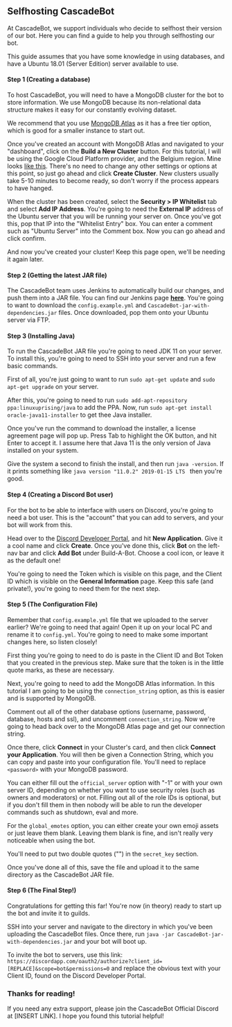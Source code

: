 ## Selfhosting CascadeBot

At CascadeBot, we support individuals who decide to selfhost their version of our bot. Here you can find a guide to help you through selfhosting our bot.

This guide assumes that you have some knowledge in using databases, and have a Ubuntu 18.01 (Server Edition) server available to use.

#### Step 1 (Creating a database)

To host CascadeBot, you will need to have a MongoDB cluster for the bot to store information. We use MongoDB because its non-relational data structure makes it easy for our constantly evolving dataset.

We recommend that you use [MongoDB Atlas](https://www.mongodb.com/cloud/atlas) as it has a free tier option, which is good for a smaller instance to start out.

Once you've created an account with MongoDB Atlas and navigated to your "dashboard", click on the **Build a New Cluster** button. For this tutorial, I will be using the Google Cloud Platform provider, and the Belgium region. Mine looks [like this](images/database1.png). There's no need to change any other settings or options at this point, so just go ahead and click **Create Cluster**. New clusters usually take 5-10 minutes to become ready, so don't worry if the process appears to have hanged.

When the cluster has been created, select the **Security > IP Whitelist** tab and select **Add IP Address**. You're going to need the __External IP__ address of the Ubuntu server that you will be running your server on. Once you've got this, pop that IP into the "Whitelist Entry" box. You can enter a comment such as "Ubuntu Server" into the Comment box. Now you can go ahead and click confirm.

And now you've created your cluster! Keep this page open, we'll be needing it again later.

#### Step 2 (Getting the latest JAR file)

The CascadeBot team uses Jenkins to automatically build our changes, and push them into a JAR file. You can find our Jenkins page [**here**](https://jenkins.weeryan17.com/job/Cascade%20Bot/). You're going to want to download the `config.example.yml` and `CascadeBot-jar-with-dependencies.jar` files. Once downloaded, pop them onto your Ubuntu server via FTP.

#### Step 3 (Installing Java)

To run the CascadeBot JAR file you're going to need JDK 11 on your server. To install this, you're going to need to SSH into your server and run a few basic commands. 

First of all, you're just going to want to run `sudo apt-get update` and `sudo apt-get upgrade` on your server.

After this, you're going to need to run `sudo add-apt-repository ppa:linuxuprising/java` to add the PPA. Now, run `sudo apt-get install oracle-java11-installer` to get thee Java installer.

Once you've run the command to download the installer, a license agreement page will pop up. Press Tab to highlight the OK button, and hit Enter to accept it. I assume here that Java 11 is the only version of Java installed on your system.

Give the system a second to finish the install, and then run `java -version`. If it prints something like `java version "11.0.2" 2019-01-15 LTS
` then you're good.

#### Step 4 (Creating a Discord Bot user)

For the bot to be able to interface with users on Discord, you're going to need a bot user. This is the "account" that you can add to servers, and your bot will work from this.

Head over to the [Discord Developer Portal](https://discordapp.com/developers/applications/), and hit **New Application**. Give it a cool name and click **Create**. Once you've done this, click **Bot** on the left-nav bar and click **Add Bot** under Build-A-Bot. Choose a cool icon, or leave it as the default one!

You're going to need the Token which is visible on this page, and the Client ID which is visible on the **General Information** page. Keep this safe (and private!), you're going to need them for the next step.

#### Step 5 (The Configuration File)

Remember that `config.example.yml` file that we uploaded to the server earlier? We're going to need that again! Open it up on your local PC and rename it to `config.yml`. You're going to need to make some important changes here, so listen closely!

First thing you're going to need to do is paste in the Client ID and Bot Token that you created in the previous step. Make sure that the token is in the little quote marks, as these are necessary.

Next, you're going to need to add the MongoDB Atlas information. In this tutorial I am going to be using the `connection_string` option, as this is easier and is supported by MongoDB.

Comment out all of the other database options (username, password, database, hosts and ssl), and uncomment `connection_string`. Now we're going to head back over to the MongoDB Atlas page and get our connection string.

Once there, click **Connect** in your Cluster's card, and then click **Connect your Application**. You will then be given a Connection String, which you can copy and paste into your configuration file. You'll need to replace `<password>` with your MongoDB password.

You can either fill out the `official_server` option with "-1" or with your own server ID, depending on whether you want to use security roles (such as owners and moderators) or not. Filling out all of the role IDs is optional, but if you don't fill them in then nobody will be able to run the developer commands such as shutdown, eval and more.

For the `global_emotes` option, you can either create your own emoji assets or just leave them blank. Leaving them blank is fine, and isn't really very noticeable when using the bot.

You'll need to put two double quotes ("") in the `secret_key` section.

Once you've done all of this, save the file and upload it to the same directory as the CascadeBot JAR file.

#### Step 6 (The Final Step!)

Congratulations for getting this far! You're now (in theory) ready to start up the bot and invite it to guilds. 

SSH into your server and navigate to the directory in which you've been uploading the CascadeBot files. Once there, run `java -jar CascadeBot-jar-with-dependencies.jar` and your bot will boot up.

To invite the bot to servers, use this link: `https://discordapp.com/oauth2/authorize?client_id=[REPLACE]&scope=bot&permissions=0` and replace the obvious text with your Client ID, found on the Discord Developer Portal.

### Thanks for reading!

If you need any extra support, please join the CascadeBot Official Discord at [INSERT LINK]. I hope you found this tutorial helpful!
